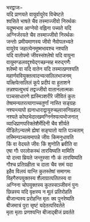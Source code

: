 भरद्वाजः-   
यदि प्राणयते वायुर्वायुरेव विचेष्टते  
श्वसिते भाषते चैव तस्माज्जीवो निरर्थकः  
यदूष्मभाव आग्नेयो वह्निना पच्यते यदि  
अग्निर्जरयते चैव तस्माज्जीवो निरर्थकः  
जन्तोः प्रमीयमाणस्य जीवो नैवोपलभ्यते  
वायुरेव जहात्येनमूष्मभावश्च नश्यति  
यदि वातोपमो जीवस्संश्लेषो यदि वायुना  
वायुमण्डलवद्दृश्येद्गच्छन्सह मरुद्गणैः  
श्लेष्मो वा यदि वातेन यदि तस्मात्प्रणश्यति  
महार्णववियुक्तत्वादन्यत्सलिलभाजनम्  
यत्क्षिपेत्सलिलं कूपे प्रदीपं वा हुताशने  
तन्नश्यत्युभयं तद्वज्जीवो वातानलात्मकः  
पञ्चसाधारणे ह्यस्मिञ्शरीरे जीवितं कुतः  
तेषामन्यतरत्यागाच्चतुर्णां नास्ति सङ्ग्रहः  
नश्यन्त्यापो ह्यनाधाराद्वायुरुच्छ्वासनिग्रहात्  
नश्यते कोष्ठभेदात्खमग्निर्नश्यत्यभोजनात्  
व्याधिप्राणपरिक्लेशैर्मेदिनी चैव शीर्यते  
पीडितेऽन्यतमे ह्येषां सङ्घातो याति पञ्चताम्  
तस्मिन्पञ्चत्वमापन्ने जीवः किमनुधावति  
किं वा वेदयते जीवः किं शृणोति ब्रवीति वा  
एषा गौः परलोकस्थं तारयिष्यति मामिति  
यो दत्त्वा म्रियते जन्तुस्सा गौः कं तारयिष्यति  
गौश्च प्रतिग्रहीता च दाता चैव समं यदा  
इहैव विलयं यान्ति कुतस्तेषां समागमः  
विहगैरुपयुक्तस्य शैलाग्रात्पतितस्य वा  
अग्निना चोपयुक्तस्य कुतस्सञ्जीवनं पुनः  
छिन्नस्य यदि वृक्षस्य न मूलं प्रतिरोहति  
बीजान्यस्य प्ररोहन्ति मृतः क्व पुनरेष्यति  
बीजमात्रं पुरा सृष्टं यदेतत्परिवर्तते  
मृता मृताः प्रणश्यन्ति बीजाद्बीजं प्रवर्तते   
